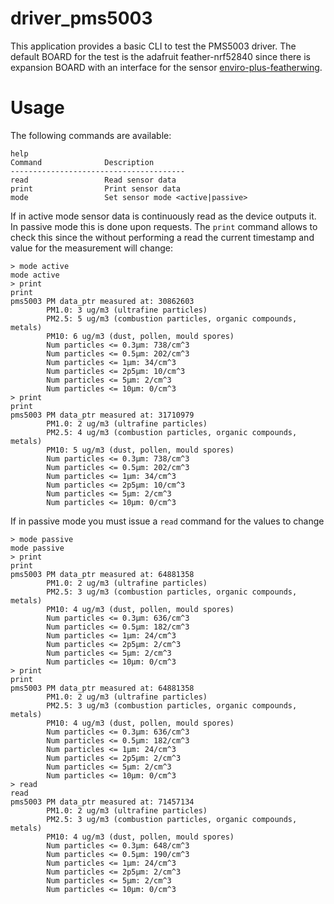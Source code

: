driver_pms5003
==============

This application provides a basic CLI to test the PMS5003 driver. The
default BOARD for the test is the adafruit feather-nrf52840 since
there is expansion BOARD with an interface for the sensor [enviro-plus-featherwing](https://shop.pimoroni.com/products/enviro-plus-featherwing).

Usage
=====

The following commands are available:

```
help
Command              Description
---------------------------------------
read                 Read sensor data
print                Print sensor data
mode                 Set sensor mode <active|passive>
```

If in active mode sensor data is continuously read as the device outputs it.
In passive mode this is done upon requests. The `print` command allows to
check this since the without performing a read the current timestamp and
value for the measurement will change:

```
> mode active
mode active
> print
print
pms5003 PM data_ptr measured at: 30862603
        PM1.0: 3 ug/m3 (ultrafine particles)
        PM2.5: 5 ug/m3 (combustion particles, organic compounds, metals)
        PM10: 6 ug/m3 (dust, pollen, mould spores)
        Num particles <= 0.3µm: 738/cm^3
        Num particles <= 0.5µm: 202/cm^3
        Num particles <= 1µm: 34/cm^3
        Num particles <= 2p5µm: 10/cm^3
        Num particles <= 5µm: 2/cm^3
        Num particles <= 10µm: 0/cm^3
> print
print
pms5003 PM data_ptr measured at: 31710979
        PM1.0: 2 ug/m3 (ultrafine particles)
        PM2.5: 4 ug/m3 (combustion particles, organic compounds, metals)
        PM10: 5 ug/m3 (dust, pollen, mould spores)
        Num particles <= 0.3µm: 738/cm^3
        Num particles <= 0.5µm: 202/cm^3
        Num particles <= 1µm: 34/cm^3
        Num particles <= 2p5µm: 10/cm^3
        Num particles <= 5µm: 2/cm^3
        Num particles <= 10µm: 0/cm^3
```

If in passive mode you must issue a `read` command for the values to change

```
> mode passive
mode passive
> print
print
pms5003 PM data_ptr measured at: 64881358
        PM1.0: 2 ug/m3 (ultrafine particles)
        PM2.5: 3 ug/m3 (combustion particles, organic compounds, metals)
        PM10: 4 ug/m3 (dust, pollen, mould spores)
        Num particles <= 0.3µm: 636/cm^3
        Num particles <= 0.5µm: 182/cm^3
        Num particles <= 1µm: 24/cm^3
        Num particles <= 2p5µm: 2/cm^3
        Num particles <= 5µm: 2/cm^3
        Num particles <= 10µm: 0/cm^3
> print
print
pms5003 PM data_ptr measured at: 64881358
        PM1.0: 2 ug/m3 (ultrafine particles)
        PM2.5: 3 ug/m3 (combustion particles, organic compounds, metals)
        PM10: 4 ug/m3 (dust, pollen, mould spores)
        Num particles <= 0.3µm: 636/cm^3
        Num particles <= 0.5µm: 182/cm^3
        Num particles <= 1µm: 24/cm^3
        Num particles <= 2p5µm: 2/cm^3
        Num particles <= 5µm: 2/cm^3
        Num particles <= 10µm: 0/cm^3
> read
read
pms5003 PM data_ptr measured at: 71457134
        PM1.0: 2 ug/m3 (ultrafine particles)
        PM2.5: 3 ug/m3 (combustion particles, organic compounds, metals)
        PM10: 4 ug/m3 (dust, pollen, mould spores)
        Num particles <= 0.3µm: 648/cm^3
        Num particles <= 0.5µm: 190/cm^3
        Num particles <= 1µm: 24/cm^3
        Num particles <= 2p5µm: 2/cm^3
        Num particles <= 5µm: 2/cm^3
        Num particles <= 10µm: 0/cm^3
```
